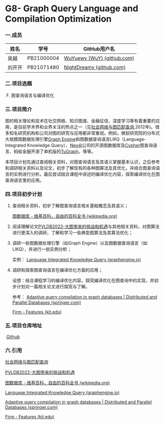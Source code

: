 # G8- Graph Query Language and Compilation Optimization 

### 一.成员

| 姓名   | 学号       | GitHub用户名                                                 |
| ------ | ---------- | ------------------------------------------------------------ |
| 吴越 | PB21000004 | [WuYuewy (WuY) (github.com)](https://github.com/WuYuewy) |
| 刘开开 | PB21071480 | [NightDreamy (github.com)](https://github.com/NightDreamy) |

### 二.项目选题

​    F. 图查询语言与编译优化

### 三.项目简介

​      图的相关理论和技术在社交网络、知识图谱、金融征信、深度学习等有着重要的应用，是目前学术界和业界关注的热点之一（见[社会网络与图匹配查询](https://mashuai-ms.github.io/pubs/ccf2012.pdf),2012年)。很多知名研究机构和公司对图的研究与应用都非常重视。例如，微软研究院的分布式大规模图数据处理引擎[Graph Engine](https://www.msra.cn/zh-cn/research/release/graph-engine.aspx)和图数据查询语言LIKQ（Language-Integrated Knowledge Query）、[Neo4j](https://neo4j.com/)公司的开源图数据库及[Cypher](https://www.opencypher.org/)图查询语言、蚂蚁金服开源了单机版的[TuGraph](https://github.com/TuGraph-db/tugraph-db)，等等。

​      本项目计划先通过查阅相关资料，对图查询语言及其语义掌握基本认识，之后参考和调研相关资料以及论文，初步了解现有的各种图算法及其优化，并结合图查询语言的实例进行分析。最后尝试结合课程中讲述的编译优化内容，探索编译优化在图查询语言里的应用。

### 四.项目初步计划

1. 查询相关资料，初步了解图查询语言相关基础概念及其语义；

    [图数据库 - 维基百科，自由的百科全书 (wikipedia.org)](https://zh.wikipedia.org/wiki/图数据库) 

2. 阅读理解论文[PVLDB2022-大图带来的挑战和机遇](https://www.vldb.org/pvldb/vol15/p3782-fan.pdf)与其他相关资料，对图算法进行更深入的调研，了解和学习一些典型图算法及其算法优化；

3. 调研一些图数据处理引擎（如Graph Engine）以及图数据查询语言（如LIKQ），并进行一些实例分析；

   实例： [Language Integrated Knowledge Query (graphengine.io)](https://www.graphengine.io/video/likq.video.html) 

4. 调研和探索图查询语言在编译优化方面的应用；

   设想：结合课程学习的编译优化内容，探究编译优化在图查询中的实现，并初步计划对一篇相关论文进行探究与了解。

   参考：  [Adaptive query compilation in graph databases | Distributed and Parallel Databases (springer.com)](https://link.springer.com/article/10.1007/s10619-023-07430-4) 

   [Firm - Features (kit.edu)](https://pp.ipd.kit.edu/firm/Features.html) 

### 五.项目仓库地址

​       [Github](https://github.com/WuYuewy/Graph-Query-Language-and-Compilation-Optimization) 

### 六.引用
[社会网络与图匹配查询](https://mashuai-ms.github.io/pubs/ccf2012.pdf)

[PVLDB2022-大图带来的挑战和机遇](https://www.vldb.org/pvldb/vol15/p3782-fan.pdf) 

[图数据库 - 维基百科，自由的百科全书 (wikipedia.org)](https://zh.wikipedia.org/wiki/图数据库) 

[Language Integrated Knowledge Query (graphengine.io)](https://www.graphengine.io/video/likq.video.html) 

[Adaptive query compilation in graph databases | Distributed and Parallel Databases (springer.com)](https://link.springer.com/article/10.1007/s10619-023-07430-4) 

[Firm - Features (kit.edu)](https://pp.ipd.kit.edu/firm/Features.html) 

